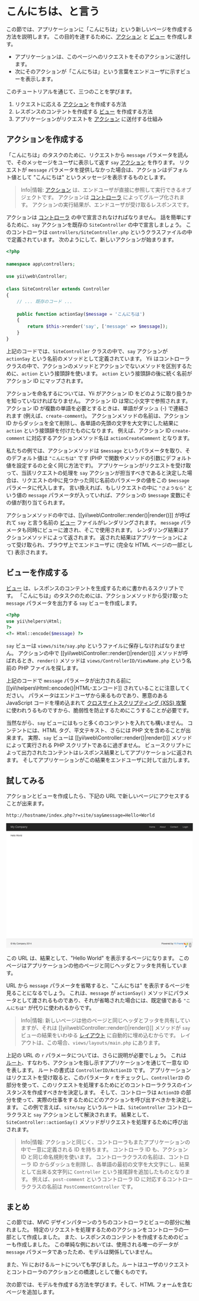 こんにちは、と言う
==================

この節では、アプリケーションに「こんにちは」という新しいページを作成する方法を説明します。
この目的を達するために、[アクション](structure-controllers.md#creating-actions) と [ビュー](structure-views.md) を作成します。

* アプリケーションは、このページへのリクエストをそのアクションに送付します。
* 次にそのアクションが「こんにちは」という言葉をエンドユーザに示すビューを表示します。

このチュートリアルを通じて、三つのことを学びます。

1. リクエストに応える [アクション](structure-controllers.md) を作成する方法
2. レスポンスのコンテントを作成する [ビュー](structure-views.md) を作成する方法
3. アプリケーションがリクエストを [アクション](structure-controllers.md#creating-actions) に送付する仕組み


アクションを作成する <span id="creating-action"></span>
--------------------

「こんにちは」のタスクのために、リクエストから `message` パラメータを読んで、そのメッセージをユーザに表示して返す `say` [アクション](structure-controllers.md#creating-actions) を作ります。
リクエストが `message` パラメータを提供しなかった場合は、アクションはデフォルト値として "こんにちは" というメッセージを表示するものとします。

> Info|情報: [アクション](structure-controllers.md#creating-actions) は、エンドユーザが直接に参照して実行できるオブジェクトです。
  アクションは [コントローラ](structure-controllers.md) によってグループ化されます。
  アクションの実行結果が、エンドユーザが受け取るレスポンスです。

アクションは [コントローラ](structure-controllers.md) の中で宣言されなければなりません。
話を簡単にするために、`say` アクションを既存の `SiteController` の中で宣言しましょう。
このコントローラは `controllers/SiteController.php` というクラスファイルの中で定義されています。
次のようにして、新しいアクションが始まります。

```php
<?php

namespace app\controllers;

use yii\web\Controller;

class SiteController extends Controller
{
    // ... 既存のコード ...

    public function actionSay($message = 'こんにちは')
    {
        return $this->render('say', ['message' => $message]);
    }
}
```

上記のコードでは、`SiteController` クラスの中で、`say` アクションが `actionSay` という名前のメソッドとして定義されています。
Yii はコントローラクラスの中で、アクションのメソッドとアクションでないメソッドを区別するために、`action` という接頭辞を使います。
`action` という接頭辞の後に続く名前がアクション ID にマップされます。

アクションを命名するについては、Yii がアクション ID をどのように取り扱うかを知っていなければなりません。
アクション ID は常に小文字で参照されます。
アクション ID が複数の単語を必要とするときは、単語がダッシュ (-) で連結されます (例えば、`create-comment`)。
アクションメソッドの名前は、アクション ID からダッシュを全て削除し、各単語の先頭の文字を大文字にした結果に `action` という接頭辞を付けたものになります。
例えば、アクション ID `create-comment` に対応するアクションメソッド名は `actionCreateComment` となります。

私たちの例では、アクションメソッドは `$message` というパラメータを取り、そのデフォルト値は `"こんにちは"` です
(PHP で関数やメソッドの引数にデフォルト値を設定するのと全く同じ方法です)。
アプリケーションがリクエストを受け取って、当該リクエストの処理を `say` アクションが担当すべきであると決定した場合は、リクエストの中に見つかった同じ名前のパラメータの値をこの `$message` パラメータに代入します。
言い換えれば、もしリクエストの中に `"さようなら"` という値の `message` パラメータが入っていれば、アクションの `$message` 変数にその値が割り当てられます。

アクションメソッドの中では、[[yii\web\Controller::render()|render()]] が呼ばれて `say` と言う名前の [ビュー](structure-views.md) ファイルがレンダリングされます。
`message` パラメータも同時にビューに渡され、そこで使用されます。
レンダリング結果はアクションメソッドによって返されます。
返された結果はアプリケーションによって受け取られ、ブラウザ上でエンドユーザに (完全な HTML ページの一部として) 表示されます。


ビューを作成する <span id="creating-view"></span>
----------------

[ビュー](structure-views.md) は、レスポンスのコンテントを生成するために書かれるスクリプトです。
「こんにちは」のタスクのためには、アクションメソッドから受け取った `message` パラメータを出力する `say` ビューを作成します。

```php
<?php
use yii\helpers\Html;
?>
<?= Html::encode($message) ?>
```

`say` ビューは `views/site/say.php` というファイルに保存しなければなりません。
アクションの中で [[yii\web\Controller::render()|render()]] メソッドが呼ばれるとき、`render()` メソッドは `views/ControllerID/ViewName.php` という名前の PHP ファイルを探します。

上記のコードで `message` パラメータが出力される前に  [[yii\helpers\Html::encode()|HTML-エンコード]] されていることに注意してください。
パラメータはエンドユーザから来るものであり、悪意のある JavaScript コードを埋め込まれて [クロスサイトスクリプティング (XSS) 攻撃](http://ja.wikipedia.org/wiki/%E3%82%AF%E3%83%AD%E3%82%B9%E3%82%B5%E3%82%A4%E3%83%88%E3%82%B9%E3%82%AF%E3%83%AA%E3%83%97%E3%83%86%E3%82%A3%E3%83%B3%E3%82%B0) に使われうるものですから、脆弱性を防止するためにこうすることが必要です。

当然ながら、`say` ビューにはもっと多くのコンテントを入れても構いません。
コンテントには、HTML タグ、平文テキスト、さらには PHP 文を含めることが出来ます。
実際、`say` ビューは [[yii\web\Controller::render()|render()]] メソッドによって実行される PHP スクリプトであるに過ぎません。
ビュースクリプトによって出力されたコンテントはレスポンス結果としてアプリケーションに返されます。
そしてアプリケーションがこの結果をエンドユーザに対して出力します。


試してみる <span id="trying-it-out"></span>
----------

アクションとビューを作成したら、下記の URL で新しいページにアクセスすることが出来ます。

```
http://hostname/index.php?r=site/say&message=Hello+World
```

![Hello World](images/start-hello-world.png)

この URL は、結果として、"Hello World" を表示するページになります。
このページはアプリケーションの他のページと同じヘッダとフッタを共有しています。

URL から `message` パラメータを省略すると、"こんにちは" を表示するページを見ることになるでしょう。
これは、`message` が `actionSay()` メソッドにパラメータとして渡されるものであり、それが省略された場合には、既定値である `"こんにちは"` が代りに使われるからです。

> Info|情報: 新しいページは他のページと同じヘッダとフッタを共有していますが、それは [[yii\web\Controller::render()|render()]] メソッドが `say` ビューの結果をいわゆる [レイアウト](structure-views.md#layouts) に自動的に埋め込むからです。
レイアウトは、この場合、`views/layouts/main.php` にあります。

上記の URL の `r` パラメータについては、さらに説明が必要でしょう。
これは [ルート](runtime-routing.md)、すなわち、アクションを指し示すアプリケーションを通じて一意な ID を表します。
ルートの書式は `ControllerID/ActionID` です。
アプリケーションはリクエストを受け取ると、このパラメータ `r` をチェックし、`ControllerID` の部分を使って、このリクエストを処理するためにどのコントローラクラスのインスタンスを作成すべきかを決定します。
そして、コントローラは `ActionID` の部分を使って、実際の仕事をするためにどのアクションを呼び出すべきかを決定します。
この例で言えば、`site/say` というルートは、`SiteController` コントローラクラスと `say` アクションとして解決されます。
結果として、`SiteController::actionSay()` メソッドがリクエストを処理するために呼び出されます。


> Info|情報: アクションと同じく、コントローラもまたアプリケーションの中で一意に定義される ID を持ちます。
  コントローラ ID も、アクション ID と同じ命名規則を使います。
  コントローラクラスの名前は、コントローラ ID からダッシュを削除し、各単語の最初の文字を大文字にし、結果として出来る文字列に `Controller` という接尾辞を追加したものとなります。
  例えば、`post-comment` というコントローラ ID に対応するコントローラクラスの名前は `PostCommentController` です。


まとめ <span id="summary"></span>
------

この節では、MVC デザインパターンのうちのコントローラとビューの部分に触れました。
特定のリクエストを処理するためのアクションをコントローラの一部として作成しました。
また、レスポンスのコンテントを作成するためのビューも作成しました。
この単純な例においては、使用される唯一のデータが `message` パラメータであったため、モデルは関係していません。

また、Yii におけるルートについても学びました。ルートはユーザのリクエストとコントローラのアクションとの橋渡しとして働くものです。

次の節では、モデルを作成する方法を学びます。そして、HTML フォームを含むページを追加します。

